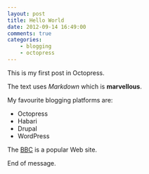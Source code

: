 ```yaml
---
layout: post
title: Hello World
date: 2012-09-14 16:49:00
comments: true
categories:
    - blogging
    - octopress
---
```

This is my first post in Octopress.

The text uses _Markdown_ which is **marvellous**.

My favourite blogging platforms are:

- Octopress
- Habari
- Drupal
- WordPress

The [BBC](http://bbc.co.uk) is a popular Web site.

End of message. 
